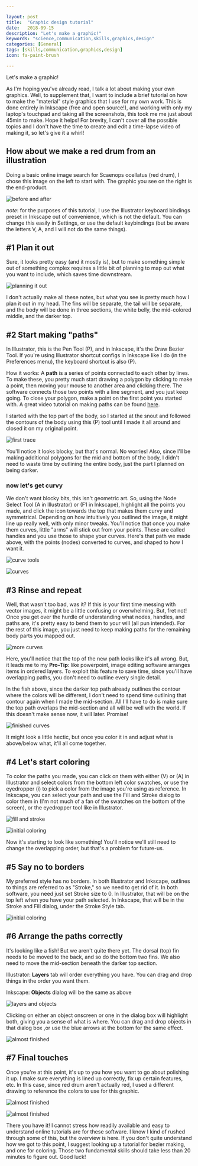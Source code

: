 ```yaml
---

layout: post
title:  "Graphic design tutorial"
date:   2018-09-15 
description: "Let's make a graphic!"
keywords: "science,communication,skills,graphics,design"
categories: [General]
tags: [skills,communication,graphics,design]
icon: fa-paint-brush

---
```


Let's make a graphic!

As I'm hoping you've already read, I talk a lot about making your own graphics. Well, to supplement that, I want to include a brief tutorial on how to make the "material" style graphics that I use for my own work.
This is done entirely in Inkscape (free and open source!), and working with only my laptop's touchpad and taking all the screenshots, this took me me just about 45min to make. Hope it helps! For brevity, I can't cover all the possible topics and I don't have the time to create and edit a time-lapse video of making it, so let's give it a whirl!

## How about we make a red drum from an illustration

Doing a basic online image search for Scaenops ocellatus (red drum), I chose this image on the left to start with. The graphic you see on the right is the end-product. 

![before and after](/static/assets/img/blog/graphics-tutorial/preview.png)



*note*: for the purposes of this tutorial, I use the Illustrator keyboard bindings preset in Inkscape out of convenience, which is not the default. You can change this easily in Settings, or use the default keybindings (but be aware the letters V, A, and I will not do the same things).

## #1 Plan it out

Sure, it looks pretty easy (and it mostly is), but to make something simple out of something complex requires a little bit of planning to map out what you want to include, which saves time downstream.

![planning it out](/static/assets/img/blog/graphics-tutorial/drum1.png)

I don't actually make all these notes, but what you see is pretty much how I plan it out in my head. The fins will be separate, the tail will be separate, and the body will be done in three sections, the white belly, the mid-colored middle, and the darker top.



## #2 Start making "paths"

In Illustrator, this is the Pen Tool (P), and in Inkscape, it's the Draw Bezier Tool. If you're using Illustrator shortcut configs in Inkscape like I do (in the Preferences menu), the keyboard shortcut is also (P).

How it works: A **path** is  a series of points connected to each other by lines. To make these, you  pretty much start drawing a polygon by clicking to make a point, then  moving your mouse to another area and clicking there. The software  connects those two points with a line segment, and you just keep going.  To close your polygon, make a point on the first point you started with.  A great video tutorial on making paths can be found [here](https://www.youtube.com/watch?v=AAgWhnf_p3k).

I started with the top part of the body, so I started  at the snout and followed the contours of the body using this (P) tool  until I made it all around and closed it on my original point. 

![first trace](/static/assets/img/blog/graphics-tutorial/drum2.png)

You'll notice it looks blocky, but that's normal. No worries! Also, since I'll be making additional polygons for the mid and bottom of the body, I didn't need to waste time by outlining the entire body, just the part I planned on being darker.

### now let's get curvy

We don't want blocky bits, this isn't geometric art. So, using the Node Select Tool (A in Illustrator) or (F1 in Inkscape), highlight all the points you made, and click the icon towards the top that makes them curvy and  symmetrical. Depending on how intuitively you outlined the image, it might line up really well, with only minor tweaks. You'll notice that once you make them curves, little "arms" will stick out from your points. These are called handles and you use those to shape your curves. Here's that path we made above, with the points (nodes) converted to curves, and shaped to how I want it.

![curve tools](/static/assets/img/blog/graphics-tutorial/curves.png)

![curves](/static/assets/img/blog/graphics-tutorial/drum3.png)

## #3 Rinse and repeat

Well, that wasn't too bad, was it? If this is your first time messing with vector images, it might be a little confusing or overwhelming. But, fret not! Once you get over the hurdle of understanding what nodes, handles, and paths are, it's pretty easy to bend them to your will (all pun intended). For the rest of this image, you just need to 
keep making paths for the remaining body parts you mapped out.

![more curves](/static/assets/img/blog/graphics-tutorial/drum4.png)

Here, you'll notice that the top of the new path looks like it's all wrong. But, it leads me to my **Pro-Tip**: like  powerpoint, image editing software arranges items in ordered layers. To  exploit this feature to save time, since you'll have overlapping paths,  you don't need to outline every single detail.

In the fish above, since the darker top path already  outlines the contour where the colors will be different, I don't need to spend time outlining that contour again when I made the mid-section. All I'll have  to do is make sure the top path overlaps the mid-section and all will be  well with the world. If this doesn't make sense now, it will later.  Promise!

![finished curves](/static/assets/img/blog/graphics-tutorial/drum5.png)

It might look a little hectic, but once you color it in and adjust what is above/below what, it'll all come together. 



## #4 Let's start coloring

To color the paths you made, you can click on them with either (V) or (A) in Illustrator and select colors from the bottom left color swatches, or use the eyedropper (i) to pick a color from the image you're using as reference. In Inkscape, you can select your path and use the Fill and 
Stroke dialog to color them in (I'm not much of a fan of the swatches on the bottom of the screen), or the eyedropper tool like in Illustrator.  

![fill and stroke](/static/assets/img/blog/graphics-tutorial/colorwheel.png)

![initial coloring](/static/assets/img/blog/graphics-tutorial/drum6.png)

Now it's starting to look like something! You'll notice we'll still need to change the overlapping order, but that's a problem for future-us.



## #5 Say no to borders

My preferred style has no borders. In both Illustrator and Inkscape, outlines to things are referred to as "Stroke," so we need to get rid of it. In both software, you need just set Stroke size to 0. In Illustrator, that will be on the top left when you have your path selected. In Inkscape, that will be in the Stroke and Fill dialog, under the Stroke Style tab. 

![initial coloring](/static/assets/img/blog/graphics-tutorial/drum7.png)



## #6 Arrange the paths correctly

It's looking like a fish! But we aren't quite there 
yet. The dorsal (top) fin needs to be moved to the back, and so do the bottom two fins. We also need to move the mid-section beneath the darker top section. 

Illustrator: **Layers** tab will order everything you have. You can drag and drop things in the order you want them.

Inkscape: **Objects** dialog will be the same as above

![layers and objects](/static/assets/img/blog/graphics-tutorial/layers.png)



Clicking on either an object onscreen or one in the dialog box will highlight both, giving you a sense of what is where. You can drag and drop objects in that dialog box ,or use the blue arrows at the bottom for the same effect.

![almost finished](/static/assets/img/blog/graphics-tutorial/drum8.png)



## #7 Final touches

Once you're at this point, it's up to you how you want to go about polishing it up. I make sure everything is lined up correctly, fix up certain features, etc. In this case, since red drum aren't actually red, I used a different drawing to reference the colors to use for this graphic.

![almost finished](/static/assets/img/blog/graphics-tutorial/drum9.png)

<img align="center" src="/static/assets/img/blog/graphics-tutorial/drum9.png" alt="almost finished">

There you have it! I cannot stress how readily available and easy to understand online tutorials are for these software. I know I kind of rushed through some of this, but the overview is here. If you don't quite understand how we got to this point, I suggest looking up a tutorial for bezier making, and one for coloring. Those two fundamental skills should take less than 20 minutes to figure out. Good luck!